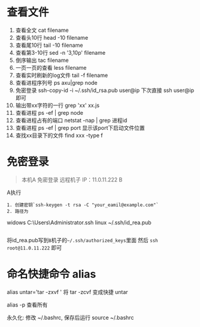 # 查看文件
1. 查看全文 cat filename
2. 查看头10行  head -10 filename
3. 查看尾10行  tail -10 filename
4. 查看第3-10行 sed -n '3,10p' filename
5. 倒序输出 tac filename
6. 一页一页的查看 less filename
7. 查看实时刷新的log文件 tail -f filename
8. 查看进程序列号 ps axu|grep node
9. 免密登录 ssh-copy-id -i ~/.ssh/id_rsa.pub user@ip    下次直接 ssh user@ip 即可
10. 输出带xx字符的一行 grep 'xx' xx.js
11. 查看进程 ps -ef | grep node
12. 查看进程占有的端口 netstat -nap | grep 进程id
13. 查看进程 ps -ef | grep port  显示该port下启动文件位置
14. 查找xx目录下的文件 find xxx -type f

# 免密登录
> 本机A 免密登录 远程机子 IP：11.0.11.222 B

A执行
```
1. 创建密钥`ssh-keygen -t rsa -C "your_eamil@example.com"`
2. 路径为
```
widows C:\Users\Administrator\.ssh
linux  ~/.ssh/id_rea.pub
```
```
将id_rea.pub写到`B`机子的`~/.ssh/authorized_keys`里面
然后 `ssh root@11.0.11.222` 即可

# 命名快捷命令 alias
alias untar='tar -zxvf ' 将 tar -zcvf 变成快捷 untar

alias -p 查看所有

永久化: 修改 ~/.bashrc, 保存后运行 source ~/.bashrc
